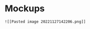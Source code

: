 <i class="time"></i>
<div class="head"><h1>Mockups</h1></div>

````ad-abstract
![[Pasted image 20221127142206.png]]
````

